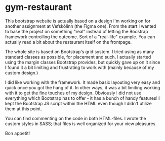 # gym-restaurant

This bootstrap website is actually based on a design I'm working on for another assignment at Vefskólinn (the Figma one). From the start I wanted to base the project on something "real" instead of letting the Boostrap framework controlling the outcome. Sort of a "real-life" example. You can actually read a bit about the restaurant itself on the frontpage. 

The whole site is based on Bootstrap's grid system. I tried using as many standard classes as possible, for placement and such. I actually started using the margin classes Bootstrap provides, but quickly gave up on it since I found it a bit limiting and frustrating to work with (mainly because of my custom design.)

I did like working with the framework. It made basic layouting very easy and quick once you got the hang of it. In other ways, it was a bit limiting working with it to get the fine touches of my design. Obviously I did not use everything which Bootstrap has to offer - it has a bunch of handy features! I kept the Bootstrap JS script within the HTML even though I didn't utilize them at this point.

You can find commenting on the code in both HTML-files. I wrote the custom styles in SASS; that files is well organized for your view pleasures.

Bon appetit! 
